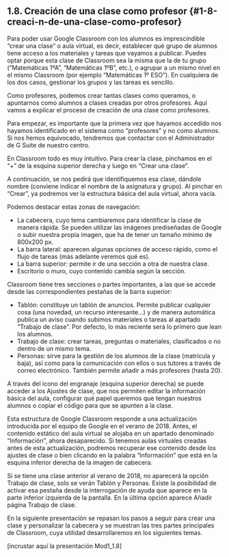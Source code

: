 ## 1.8\. Creación de una clase como profesor {#1-8-creaci-n-de-una-clase-como-profesor}

Para poder usar Google Classroom con los alumnos es imprescindible “crear una clase” o aula virtual, es decir, establecer qué grupo de alumnos tiene acceso a los materiales y tareas que vayamos a publicar. Puedes optar porque esta clase de Classroom sea la misma que la de tu grupo (“Matemáticas 1ºA”, “Matemáticas 1ºB”, etc.), o agrupar a un mismo nivel en el mismo Classroom (por ejemplo “Matemáticas 1º ESO”). En cualquiera de los dos casos, gestionar los grupos y las tareas es sencillo.

Como profesores, podemos crear tantas clases como queramos, o apuntarnos como alumnos a clases creadas por otros profesores. Aquí vamos a explicar el proceso de creación de una clase como profesores.

Para empezar, es importante que la primera vez que hayamos accedido nos hayamos identificado en el sistema como “profesores” y no como alumnos. Si nos hemos equivocado, tendremos que contactar con el Administrador de G Suite de nuestro centro.

En Classroom todo es muy intuitivo. Para crear la clase, pinchamos en el “+” de la esquina superior derecha y luego en “Crear una clase”.

A continuación, se nos pedirá que identifiquemos esa clase, dándole nombre (conviene indicar el nombre de la asignatura y grupo). Al pinchar en “Crear”, ya podremos ver la estructura básica del aula virtual, ahora vacía.

Podemos destacar estas zonas de navegación:

*   La cabecera, cuyo tema cambiaremos para identificar la clase de manera rápida. Se pueden utilizar las imágenes prediseñadas de Google o subir nuestra propia imagen, que ha de tener un tamaño mínimo de 800x200 px.
*   La barra lateral: aparecen algunas opciones de acceso rápido, como el flujo de tareas (más adelante veremos qué es).
*   La barra superior: permite ir de una sección a otra de nuestra clase.
*   Escritorio o muro, cuyo contenido cambia según la sección.

Classroom tiene tres secciones o partes importantes, a las que se accede desde las correspondientes pestañas de la barra superior:

*   Tablón: constituye un tablón de anuncios. Permite publicar cualquier cosa (una novedad, un recurso interesante…) y de manera automática publica un aviso cuando subimos materiales o tareas al apartado “Trabajo de clase”. Por defecto, lo más reciente será lo primero que lean los alumnos.
*   Trabajo de clase: crear tareas, preguntas o materiales, clasificados o no dentro de un mismo tema.
*   Personas: sirve para la gestión de los alumnos de la clase (matrícula y baja), así como para la comunicación con ellos o sus tutores a través de correo electrónico. También permite añadir a más profesores (hasta 20).

A través del icono del engranaje (esquina superior derecha) se puede acceder a los Ajustes de clase, que nos permiten editar la información básica del aula, configurar qué papel queremos que tengan nuestros alumnos o copiar el código para que se apunten a la clase.

Esta estructura de Google Classroom responde a una actualización introducida por el equipo de Google en el verano de 2018\. Antes, el contenido estático del aula virtual se alojaba en un apartado denominado “Información”, ahora desaparecido.  Si tenemos aulas virtuales creadas antes de esta actualización, podremos recuperar ese contenido desde los ajustes de clase o bien clicando en la palabra “Información” que está en la esquina inferior derecha de la imagen de cabecera.

Si se tiene una clase anterior al verano de 2018, no aparecerá la opción Trabajo de clase, solo se verán Tablón y Personas. Existe la posibilidad de activar esa pestaña desde la interrogación de ayuda que aparece en la parte inferior izquierda de la pantalla. En la última opción aparece Añadir página Trabajo de clase.

En la siguiente presentación se repasan los pasos a seguir para crear una clase y personalizar la cabecera y se muestran las tres partes principales de Classroom, cuya utilidad desarrollaremos en los siguientes temas.

[incrustar aquí la presentación Mod1_1.8]